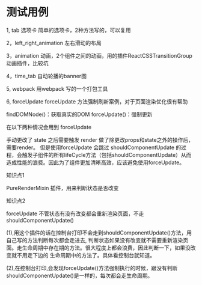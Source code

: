 # 测试用例
<p>1, tab 选项卡 简单的选项卡，2种方法写的，可以复用</p>
<p>2，left_right_animation 左右滑动的布局</p></p>
<p>3，animation  动画，2个组件之间的动画，用的插件ReactCSSTransitionGroup 动画插件，比较坑</p>
<p>4，time_tab 自动轮播的banner图</p>
<p>5, webpack   用webpack 写的一个打包工具</p>
<p>6, forceUpdate   forceUpdate 方法强制刷新案例，对于页面渲染优化很有帮助</p>



findDOMNode()：获取真实的DOM
forceUpdate()：强制更新

在以下两种情况会用到 forceUpdate

手动更改了 state 之后需要触发 render
做了除更改props和state之外的操作后，需要render。
但是使用forceUpdate 会跳过 shouldComponentUpdate 的过程，会触发子组件的所有lifeCycle方法（包括shouldComponentUpdate）从而造成性能的浪费。因此为了组件更加清晰高效，应该避免使用forceUpdate。

 <p>知识点1</p>
  <p>PureRenderMixin 插件，用来判断状态是否改变</p>
  <p>知识点2</p>
  <p>forceUpdate 不管状态有没有改变都会重新渲染页面，不走shouldComponentUpdate()</p>
  
  <p>(1),用这个插件的话在控制台打印不会走到shouldComponentUpdate()方法，用自己写的方法判断每次都会走进去,
  判断状态如果没有改变就不需要重新渲染页面。走生命周期中存在期的方法。很大程度上都会浪费，因此判断一下，如果没改变就不用走下边的
  生命周期中的方法了。具体看控制台就知道。<br/>  

  (2),在控制台打印,会发现forceUpdate()方法强制执行的时候，跟没有判断shouldComponentUpdate()是一样的，每次都会走生命周期。</p>
        
